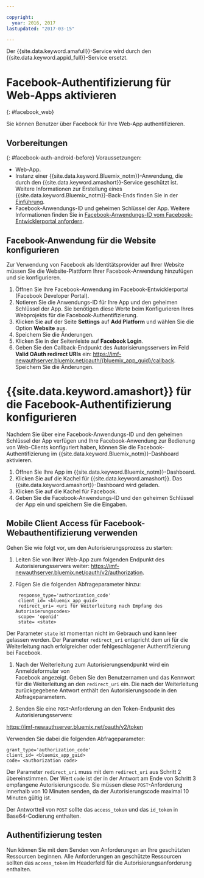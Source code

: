 ```yaml
---

copyright:
  year: 2016, 2017
lastupdated: "2017-03-15"

---
```


Der {{site.data.keyword.amafull}}-Service wird durch den {{site.data.keyword.appid_full}}-Service ersetzt.

# Facebook-Authentifizierung für Web-Apps aktivieren
{: #facebook_web}

Sie können Benutzer über Facebook für Ihre Web-App authentifizieren.

## Vorbereitungen
{: #facebook-auth-android-before}
Voraussetzungen:
* Web-App.  
* Instanz einer {{site.data.keyword.Bluemix_notm}}-Anwendung, die durch den {{site.data.keyword.amashort}}-Service geschützt ist. Weitere Informationen zur Erstellung eines {{site.data.keyword.Bluemix_notm}}-Back-Ends finden Sie in der [Einführung](index.html).
* Facebook-Anwendungs-ID und geheimen Schlüssel der App. Weitere Informationen finden Sie in [Facebook-Anwendungs-ID vom Facebook-Entwicklerportal anfordern](https://console.{DomainName}/docs/services/mobileaccess/facebook-auth-overview.html#facebook-appID).


## Facebook-Anwendung für die Website konfigurieren
Zur Verwendung von Facebook als Identitätsprovider auf Ihrer Website müssen Sie die Website-Plattform Ihrer Facebook-Anwendung hinzufügen und sie konfigurieren.

1. Öffnen Sie Ihre Facebook-Anwendung im Facebook-Entwicklerportal (Facebook Developer Portal).
1. Notieren Sie die Anwendungs-ID für Ihre App und den geheimen Schlüssel der App. Sie benötigen diese Werte beim Konfigurieren Ihres Webprojekts für die Facebook-Authentifizierung.
1. Klicken Sie auf der Seite **Settings** auf **Add Platform** und wählen Sie die Option **Website** aus.
1. Speichern Sie die Änderungen.
1. Klicken Sie in der Seitenleiste auf **Facebook Login**.
1. Geben Sie den Callback-Endpunkt des Autorisierungsservers im Feld **Valid OAuth redirect URIs** ein: https://imf-newauthserver.bluemix.net/oauth/{bluemix_app_guid}/callback. Speichern Sie die Änderungen.




# {{site.data.keyword.amashort}} für die Facebook-Authentifizierung konfigurieren
Nachdem Sie über eine Facebook-Anwendungs-ID und den geheimen Schlüssel der App verfügen und Ihre Facebook-Anwendung zur Bedienung von Web-Clients konfiguriert haben, können Sie die Facebook-Authentifizierung im {{site.data.keyword.Bluemix_notm}}-Dashboard aktivieren.

1. Öffnen Sie Ihre App im {{site.data.keyword.Bluemix_notm}}-Dashboard.
1. Klicken Sie auf die Kachel für {{site.data.keyword.amashort}}. Das {{site.data.keyword.amashort}}-Dashboard wird geladen.
1. Klicken Sie auf die Kachel für Facebook.
1. Geben Sie die Facebook-Anwendungs-ID und den geheimen Schlüssel der App ein und speichern Sie die Eingaben.




## Mobile Client Access für Facebook-Webauthentifizierung verwenden

Gehen Sie wie folgt vor, um den Autorisierungsprozess zu starten:

1. Leiten Sie von Ihrer Web-App zum folgenden Endpunkt des Autorisierungsservers weiter: https://imf-newauthserver.bluemix.net/oauth/v2/authorization.

1. Fügen Sie die folgenden Abfrageparameter hinzu:
   ```
    response_type='authorization_code'
    client_id= <bluemix_app_guid>
    redirect_uri= <uri für Weiterleitung nach Empfang des Autorisierungscodes>
    scope= 'openid'
    state= <state>
    ```


  Der Parameter `state` ist momentan nicht im Gebrauch und kann leer gelassen werden.
  Der Parameter `redirect_uri` entspricht dem uri für die Weiterleitung nach erfolgreicher oder fehlgeschlagener Authentifizierung bei Facebook.

1. Nach der Weiterleitung zum Autorisierungsendpunkt wird ein Anmeldeformular von  
Facebook angezeigt. Geben Sie den Benutzernamen und das Kennwort für die Weiterleitung an den `redirect_uri` ein.
   Die nach der Weiterleitung zurückgegebene Antwort enthält den Autorisierungscode in den Abfrageparametern.

1. Senden Sie eine `POST`-Anforderung an den Token-Endpunkt des Autorisierungsservers:

  https://imf-newauthserver.bluemix.net/oauth/v2/token

  Verwenden Sie dabei die folgenden Abfrageparameter:
  ```
  grant_type='authorization_code'
  client_id= <bluemix_app_guid>
  code= <authorization code>
  ```
Der Parameter `redirect_uri` muss mit dem `redirect_uri` aus Schritt 2 übereinstimmen.
Der Wert `code` ist der in der Antwort am Ende von Schritt 3 empfangene Autorisierungscode.
Sie müssen diese `POST`-Anforderung innerhalb von 10 Minuten senden, da der Autorisierungscode maximal 10 Minuten gültig ist.

  Der Antwortteil von `POST` sollte das `access_token` und das `id_token` in Base64-Codierung enthalten.

## Authentifizierung testen
Nun können Sie mit dem Senden von Anforderungen an Ihre geschützten Ressourcen beginnen.
Alle Anforderungen an geschützte Ressourcen sollten das `access_token` im Headerfeld für die Autorisierungsanforderung enthalten.
